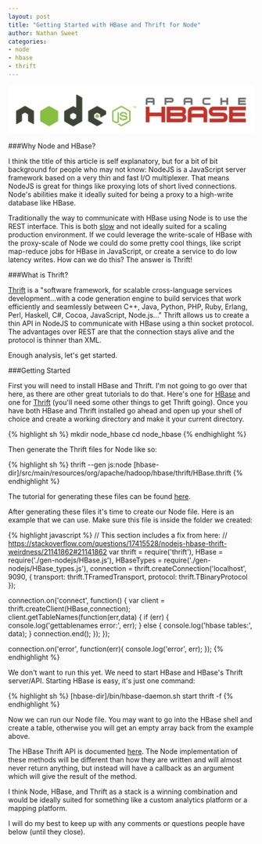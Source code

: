 ```yaml
---
layout: post
title: "Getting Started with HBase and Thrift for Node"
author: Nathan Sweet
categories: 
- node
- hbase
- thrift
---
```


![Node and HBase](/images/posts/nodehbase.png)

###Why Node and HBase?

I think the title of this article is self explanatory, but for a bit of bit background for people who may not know: NodeJS is a JavaScript server framework based on a very thin and fast I/O multiplexer. That means NodeJS is great for things like proxying lots of short lived connections.  Node's abilities make it ideally suited for being a proxy to a high-write database like HBase.

Traditionally the way to communicate with HBase using Node is to use the REST interface. This is both [slow](http://stackoverflow.com/questions/16732082/hbase-thrift-vs-rest-performance) and not ideally suited for a scaling production environment. If we could leverage the write-scale of HBase with the proxy-scale of Node we could do some pretty cool things, like script map-reduce jobs for HBase in JavaScript, or create a service to do low latency writes. How can we do this? The answer is Thrift!

###What is Thrift?

[Thrift](https://thrift.apache.org/) is a "software framework, for scalable cross-language services development...with a code generation engine to build services that work efficiently and seamlessly between C++, Java, Python, PHP, Ruby, Erlang, Perl, Haskell, C#, Cocoa, JavaScript, Node.js..." Thrift allows us to create a thin API in NodeJS to communicate with HBase using a thin socket protocol. The advantages over REST are that the connection stays alive and the protocol is thinner than XML.

Enough analysis, let's get started.

###Getting Started

First you will need to install HBase and Thrift. I'm not going to go over that here, as there are other great tutorials to do that. Here's one for [HBase](https://hbase.apache.org/book/quickstart.html) and one for [Thrift](https://thrift.apache.org/docs/install/) (you'll need some other things to get Thrift going). Once you have both HBase and Thrift installed go ahead and open up your shell of choice and create a working directory and make it your current directory.

{% highlight sh %}
mkdir node_hbase
cd node_hbase
{% endhighlight %}

Then generate the Thrift files for Node like so:

{% highlight sh %}
thrift --gen js:node [hbase-dir]/src/main/resources/org/apache/hadoop/hbase/thrift/HBase.thrift
{% endhighlight %}

The tutorial for generating these files can be found [here](https://wiki.apache.org/hadoop/HBase/ThriftApi).

After generating these files it's time to create our Node file. Here is an example that we can use. Make sure this file is inside the folder we created:

{% highlight javascript %}
// This section includes a fix from here:
// https://stackoverflow.com/questions/17415528/nodejs-hbase-thrift-weirdness/21141862#21141862
var thrift = require('thrift'),
  HBase = require('./gen-nodejs/HBase.js'),
  HBaseTypes = require('./gen-nodejs/HBase_types.js'),
  connection = thrift.createConnection('localhost', 9090, {
    transport: thrift.TFramedTransport,
    protocol: thrift.TBinaryProtocol
  });

connection.on('connect', function() {
  var client = thrift.createClient(HBase,connection);
  client.getTableNames(function(err,data) {
    if (err) {
      console.log('gettablenames error:', err);
    } else {
      console.log('hbase tables:', data);
    }
    connection.end();
  });
});

connection.on('error', function(err){
  console.log('error', err);
});
{% endhighlight %}

We don't want to run this yet. We need to start HBase and HBase's Thrift server/API. Starting HBase is easy, it's just one command:

{% highlight sh %}
[hbase-dir]/bin/hbase-daemon.sh start thrift -f
{% endhighlight %}

Now we can run our Node file. You may want to go into the HBase shell and create a table, otherwise you will get an empty array back from the example above.

The HBase Thrift API is documented [here](https://wiki.apache.org/hadoop/HBase/ThriftApi). The Node implementation of these methods will be different than how they are written and will almost never return anything, but instead will have a callback as an argument which will give the result of the method.

I think Node, HBase, and Thrift as a  stack is a winning combination and would be ideally suited for something like a custom analytics platform or a mapping platform.

I will do my best to keep up with any comments or questions people have below (until they close).
